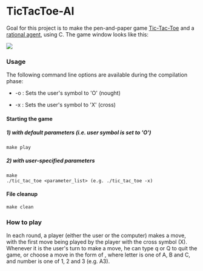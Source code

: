 # TicTacToe-AI
Goal for this project is to make the pen-and-paper game [Tic-Tac-Toe](https://en.wikipedia.org/wiki/Tic-tac-toe) and a
[rational agent](https://en.wikipedia.org/wiki/Rational_agent), using C. The game window looks like this:

![](https://i.imgur.com/Xdk4HAt.png)

### Usage
The following command line options are available during the compilation phase:

- \-o : Sets the user's symbol to 'O' (nought)

- \-x : Sets the user's symbol to 'X' (cross)

#### Starting the game
##### 1) with default parameters (i.e. user symbol is set to 'O')
```
make play
```
##### 2) with user-specified parameters
```
make
./tic_tac_toe <parameter_list> (e.g. ./tic_tac_toe -x)
```

#### File cleanup
```
make clean
```

### How to play
In each round, a player (either the user or the computer) makes a move, with the first move
being played by the player with the cross symbol (X). Whenever it is the user's turn to make
a move, he can type q or Q to quit the game, or choose a move in the form of <letter><number>,
where letter is one of A, B and C, and number is one of 1, 2 and 3 (e.g. A3).
